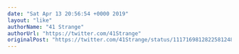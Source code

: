```yaml
---
date: "Sat Apr 13 20:56:54 +0000 2019"
layout: "like"
authorName: "41 Strange"
authorUrl: "https://twitter.com/41Strange"
originalPost: "https://twitter.com/41Strange/status/1117169812822581248"
---
```

